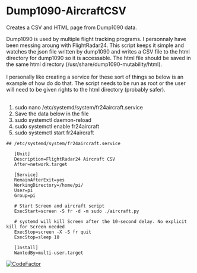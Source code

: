 # Dump1090-AircraftCSV
Creates a CSV and HTML page from Dump1090 data.

Dump1090 is used by multiple flight tracking programs. I personnaly have been messing aroung with FlightRadar24. This script keeps it simple and watches the json file written by dump1090 and writes a CSV file to the html directory for dump1090 so it is accessable. The html file should be saved in the same html directory (/usr/share/dump1090-mutability/html).
<br><br>
I personally like creating a service for these sort of things so below is an example of how do do that. The script needs to be run as root or the user will need to be given rights to the html directory (probably safer).
<br><br>
1. sudo nano /etc/systemd/system/fr24aircraft.service
2. Save the data below in the file
3. sudo systemctl daemon-reload
4. sudo systemctl enable fr24aircraft
5. sudo systemctl start fr24aircraft

```
## /etc/systemd/system/fr24aircraft.service

   [Unit]
   Description=FlightRadar24 Aircraft CSV
   After=network.target

   [Service]
   RemainAfterExit=yes
   WorkingDirectory=/home/pi/
   User=pi
   Group=pi

   # Start Screen and aircraft script
   ExecStart=screen -S fr -d -m sudo ./aircraft.py

   # systemd will kill Screen after the 10-second delay. No explicit kill for Screen needed
   ExecStop=screen -X -S fr quit
   ExecStop=sleep 10
   
   [Install]
   WantedBy=multi-user.target
```

[![CodeFactor](https://www.codefactor.io/repository/github/compuvin/dump1090-aircraftcsv/badge/main)](https://www.codefactor.io/repository/github/compuvin/dump1090-aircraftcsv/overview/main)
